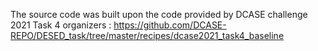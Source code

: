 The source code was built upon the code provided by DCASE challenge 2021 Task 4 organizers : https://github.com/DCASE-REPO/DESED_task/tree/master/recipes/dcase2021_task4_baseline
